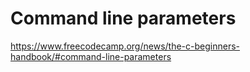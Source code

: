 # Command line parameters

<https://www.freecodecamp.org/news/the-c-beginners-handbook/#command-line-parameters>
